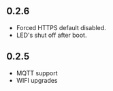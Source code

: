 ## 0.2.6  
- Forced HTTPS default disabled.
- LED's shut off after boot.

## 0.2.5  
- MQTT support  
- WIFI upgrades  
